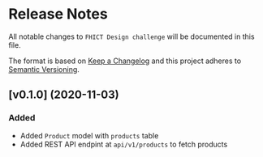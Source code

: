 # Release Notes

All notable changes to `FHICT Design challenge` will be documented in this file.

The format is based on [Keep a Changelog](http://keepachangelog.com/en/1.0.0/)
and this project adheres to [Semantic Versioning](http://semver.org/spec/v2.0.0.html).

## [v0.1.0] (2020-11-03)

### Added

- Added `Product` model with `products` table
- Added REST API endpint at `api/v1/products` to fetch products
